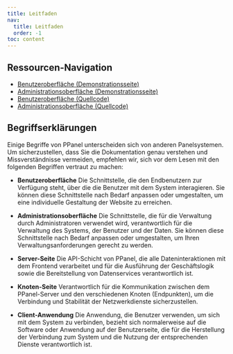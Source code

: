 ```yaml
---
title: Leitfaden
nav:
  title: Leitfaden
  order: -1
toc: content
---
```


## Ressourcen-Navigation

- [Benutzeroberfläche (Demonstrationsseite)](https://user.ppanel.dev)
- [Administrationsoberfläche (Demonstrationsseite)](https://admin.ppanel.dev)
- [Benutzeroberfläche (Quellcode)](https://github.com/perfect-panel/ppanel-web/tree/main/apps/user)
- [Administrationsoberfläche (Quellcode)](https://github.com/perfect-panel/ppanel-web/tree/main/apps/admin)

## Begriffserklärungen

Einige Begriffe von PPanel unterscheiden sich von anderen Panelsystemen. Um sicherzustellen, dass Sie die Dokumentation genau verstehen und Missverständnisse vermeiden, empfehlen wir, sich vor dem Lesen mit den folgenden Begriffen vertraut zu machen:

- **Benutzeroberfläche**
  Die Schnittstelle, die den Endbenutzern zur Verfügung steht, über die die Benutzer mit dem System interagieren. Sie können diese Schnittstelle nach Bedarf anpassen oder umgestalten, um eine individuelle Gestaltung der Website zu erreichen.

- **Administrationsoberfläche**
  Die Schnittstelle, die für die Verwaltung durch Administratoren verwendet wird, verantwortlich für die Verwaltung des Systems, der Benutzer und der Daten. Sie können diese Schnittstelle nach Bedarf anpassen oder umgestalten, um Ihren Verwaltungsanforderungen gerecht zu werden.

- **Server-Seite**
  Die API-Schicht von PPanel, die alle Dateninteraktionen mit dem Frontend verarbeitet und für die Ausführung der Geschäftslogik sowie die Bereitstellung von Datenservices verantwortlich ist.

- **Knoten-Seite**
  Verantwortlich für die Kommunikation zwischen dem PPanel-Server und den verschiedenen Knoten (Endpunkten), um die Verbindung und Stabilität der Netzwerkdienste sicherzustellen.

- **Client-Anwendung**
  Die Anwendung, die Benutzer verwenden, um sich mit dem System zu verbinden, bezieht sich normalerweise auf die Software oder Anwendung auf der Benutzerseite, die für die Herstellung der Verbindung zum System und die Nutzung der entsprechenden Dienste verantwortlich ist.

